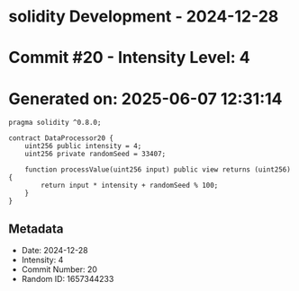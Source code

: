 ﻿# solidity Development - 2024-12-28
# Commit #20 - Intensity Level: 4
# Generated on: 2025-06-07 12:31:14
```solidity
pragma solidity ^0.8.0;

contract DataProcessor20 {
    uint256 public intensity = 4;
    uint256 private randomSeed = 33407;

    function processValue(uint256 input) public view returns (uint256) {
        return input * intensity + randomSeed % 100;
    }
}
```
## Metadata
- Date: 2024-12-28
- Intensity: 4
- Commit Number: 20
- Random ID: 1657344233
